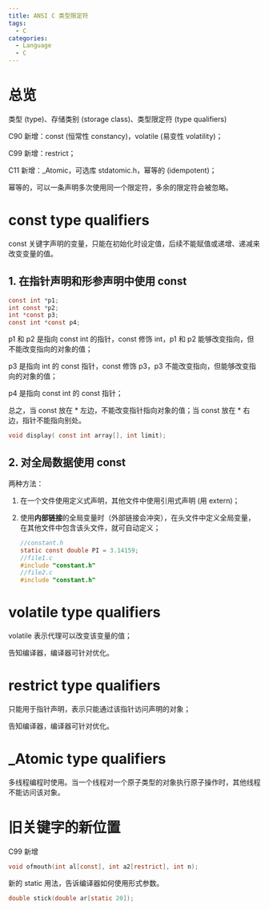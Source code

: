 ```yaml
---
title: ANSI C 类型限定符
tags:
  - C
categories:
  - Language
  - C
---
```

# 总览

类型 (type)、存储类别 (storage class)、类型限定符 (type qualifiers)

C90 新增：const (恒常性 constancy)，volatile (易变性 volatility)；

C99 新增：restrict；

C11 新增：_Atomic，可选库 stdatomic.h，幂等的 (idempotent)；

幂等的，可以一条声明多次使用同一个限定符，多余的限定符会被忽略。

# const type qualifiers

const 关键字声明的变量，只能在初始化时设定值，后续不能赋值或递增、递减来改变变量的值。

## 1. 在指针声明和形参声明中使用 const

```c
const int *p1;
int const *p2;
int *const p3;
const int *const p4;
```

p1 和 p2 是指向 const int 的指针，const 修饰 int，p1 和 p2 能够改变指向，但不能改变指向的对象的值；

p3 是指向 int 的 const 指针，const 修饰 p3，p3 不能改变指向，但能够改变指向的对象的值；

p4 是指向 const int 的 const 指针；

总之，当 const 放在 \* 左边，不能改变指针指向对象的值；当 const 放在 \* 右边，指针不能指向别处。

```c
void display( const int array[], int limit);
```

## 2. 对全局数据使用 const

两种方法：

1. 在一个文件使用定义式声明，其他文件中使用引用式声明 (用 extern)；

2. 使用**内部链接**的全局变量时（外部链接会冲突），在头文件中定义全局变量，在其他文件中包含该头文件，就可自动定义；

   ```c
   //constant.h
   static const double PI = 3.14159;
   //file1.c
   #include "constant.h"
   //file2.c
   #include "constant.h"
   ```

# volatile type qualifiers

volatile 表示代理可以改变该变量的值；

告知编译器，编译器可针对优化。

# restrict type qualifiers

只能用于指针声明，表示只能通过该指针访问声明的对象；

告知编译器，编译器可针对优化。

# _Atomic type qualifiers

多线程编程时使用。当一个线程对一个原子类型的对象执行原子操作时，其他线程不能访问该对象。

# 旧关键字的新位置

C99 新增

```c
void ofmouth(int al[const], int a2[restrict], int n);
```

新的 static 用法，告诉编译器如何使用形式参数。

```c
double stick(double ar[static 20]);
```

